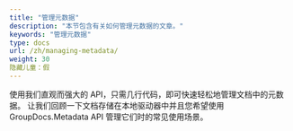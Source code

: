```yaml
---
title: "管理元数据"
description: "本节包含有关如何管理元数据的文章。"
keywords: "管理元数据"
type: docs
url: /zh/managing-metadata/
weight: 30
隐藏儿童：假
---
```


使用我们直观而强大的 API，只需几行代码，即可快速轻松地管理文档中的元数据。
让我们回顾一下文档存储在本地驱动器中并且您希望使用 GroupDocs.Metadata API 管理它们时的常见使用场景。




